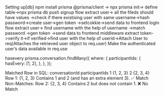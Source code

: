 Setting up[db]
npm install prisma @prisma/client  -> npx prisma init-> define table->npx prisma db push
signup flow
extract user-> all the fileds should have values ->check if there  existising user with same username->hash password->create user->gen token ->setcokkie->send data to frontend
login flow
extract user-> find username with the help of username ->match password ->gen token ->send data to frontend
middleware
extract token->verify it->if verified->find user with the help of userid->Attach User to req(Attaches the retrieved user object to req.user) Make the authenticated user’s data available in req.use

hasevery 
prisma.conversation.findMany({
    where: {
        participantIds: {
            hasEvery: [1, 2],
        },
    },
});

Matched Row in SQL:
conversationId	participantIds
1	             {1, 2, 3}
2                {2, 3, 4}
Row 1: {1, 2, 3}
Contains 1 and 2 (and has an extra element 3).
✅ Match
Non-Matches:
Row 2: {2, 3, 4}
Contains 2 but does not contain 1.
❌ No Match
